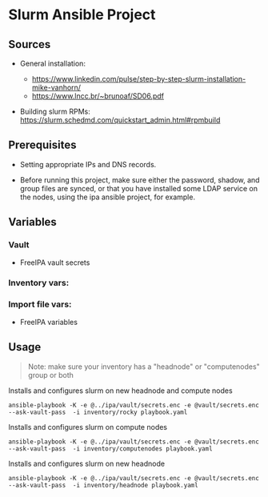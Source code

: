 # Slurm Ansible Project

## Sources

- General installation:

  - https://www.linkedin.com/pulse/step-by-step-slurm-installation-mike-vanhorn/
  - https://www.lncc.br/~brunoaf/SD06.pdf

- Building slurm RPMs: https://slurm.schedmd.com/quickstart_admin.html#rpmbuild

## Prerequisites

- Setting appropriate IPs and DNS records.

- Before running this project, make sure either the password, shadow, and group files are synced, or that you have installed some LDAP service on the nodes, using the ipa ansible project, for example.

## Variables

### Vault

- FreeIPA vault secrets

### Inventory vars:

### Import file vars:

- FreeIPA variables

## Usage

> Note: make sure your inventory has a "headnode" or "computenodes" group or both

Installs and configures slurm on new headnode and compute nodes

```
ansible-playbook -K -e @../ipa/vault/secrets.enc -e @vault/secrets.enc --ask-vault-pass  -i inventory/rocky playbook.yaml
```

Installs and configures slurm on compute nodes

```
ansible-playbook -K -e @../ipa/vault/secrets.enc -e @vault/secrets.enc --ask-vault-pass  -i inventory/computenodes playbook.yaml
```

Installs and configures slurm on new headnode

```
ansible-playbook -K -e @../ipa/vault/secrets.enc -e @vault/secrets.enc --ask-vault-pass  -i inventory/headnode playbook.yaml
```
